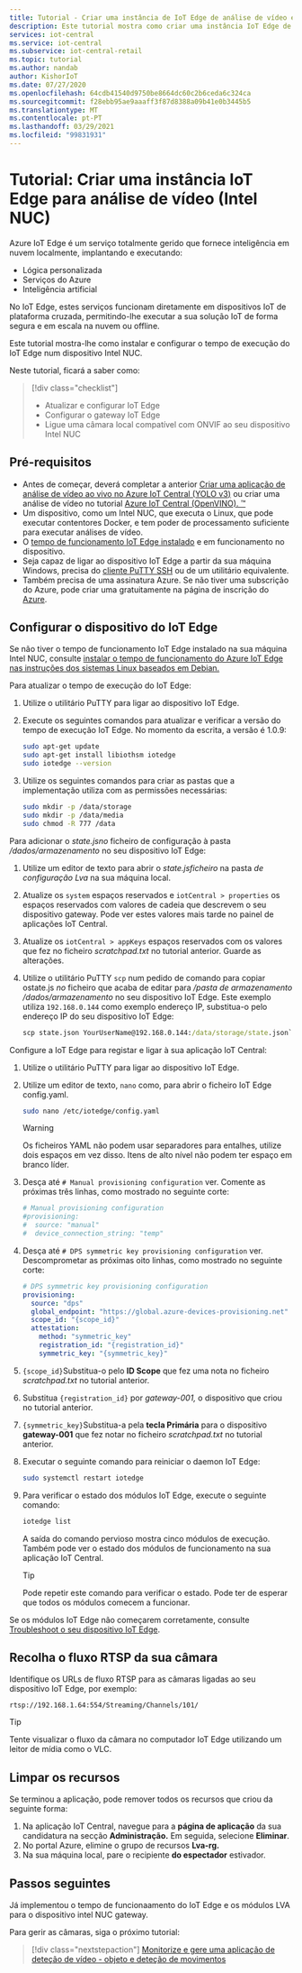 ```yaml
---
title: Tutorial - Criar uma instância de IoT Edge de análise de vídeo em Azure IoT Central (Intel NUC)
description: Este tutorial mostra como criar uma instância IoT Edge de análise de vídeo para usar com o modelo de aplicação de deteção de objetos e movimentos.
services: iot-central
ms.service: iot-central
ms.subservice: iot-central-retail
ms.topic: tutorial
ms.author: nandab
author: KishorIoT
ms.date: 07/27/2020
ms.openlocfilehash: 64cdb41540d9750be8664dc60c2b6ceda6c324ca
ms.sourcegitcommit: f28ebb95ae9aaaff3f87d8388a09b41e0b3445b5
ms.translationtype: MT
ms.contentlocale: pt-PT
ms.lasthandoff: 03/29/2021
ms.locfileid: "99831931"
---
```

# <a name="tutorial-create-an-iot-edge-instance-for-video-analytics-intel-nuc"></a>Tutorial: Criar uma instância IoT Edge para análise de vídeo (Intel NUC)

Azure IoT Edge é um serviço totalmente gerido que fornece inteligência em nuvem localmente, implantando e executando:

* Lógica personalizada
* Serviços do Azure
* Inteligência artificial

No IoT Edge, estes serviços funcionam diretamente em dispositivos IoT de plataforma cruzada, permitindo-lhe executar a sua solução IoT de forma segura e em escala na nuvem ou offline.

Este tutorial mostra-lhe como instalar e configurar o tempo de execução do IoT Edge num dispositivo Intel NUC.

Neste tutorial, ficará a saber como:
> [!div class="checklist"]
> * Atualizar e configurar IoT Edge
> * Configurar o gateway IoT Edge
> * Ligue uma câmara local compatível com ONVIF ao seu dispositivo Intel NUC

## <a name="prerequisites"></a>Pré-requisitos

* Antes de começar, deverá completar a anterior [Criar uma aplicação de análise de vídeo ao vivo no Azure IoT Central (YOLO v3)](./tutorial-video-analytics-create-app-yolo-v3.md) ou criar uma análise de vídeo no tutorial [Azure IoT Central (OpenVINO). &trade; ](tutorial-video-analytics-create-app-openvino.md)
* Um dispositivo, como um Intel NUC, que executa o Linux, que pode executar contentores Docker, e tem poder de processamento suficiente para executar análises de vídeo.
* O [tempo de funcionamento IoT Edge instalado](../../iot-edge/how-to-install-iot-edge.md) e em funcionamento no dispositivo.
* Seja capaz de ligar ao dispositivo IoT Edge a partir da sua máquina Windows, precisa do [cliente PuTTY SSH](https://www.chiark.greenend.org.uk/~sgtatham/putty/latest.html) ou de um utilitário equivalente.
* Também precisa de uma assinatura Azure. Se não tiver uma subscrição do Azure, pode criar uma gratuitamente na página de inscrição do [Azure](https://aka.ms/createazuresubscription).

## <a name="configure-the-iot-edge-device"></a>Configurar o dispositivo do IoT Edge

Se não tiver o tempo de funcionamento IoT Edge instalado na sua máquina Intel NUC, consulte [instalar o tempo de funcionamento do Azure IoT Edge nas instruções dos sistemas Linux baseados em Debian.](../../iot-edge/how-to-install-iot-edge.md)

Para atualizar o tempo de execução do IoT Edge:

1. Utilize o utilitário PuTTY para ligar ao dispositivo IoT Edge.

1. Execute os seguintes comandos para atualizar e verificar a versão do tempo de execução IoT Edge. No momento da escrita, a versão é 1.0.9:

    ```bash
    sudo apt-get update
    sudo apt-get install libiothsm iotedge
    sudo iotedge --version
    ```

1. Utilize os seguintes comandos para criar as pastas que a implementação utiliza com as permissões necessárias:

    ```bash
    sudo mkdir -p /data/storage
    sudo mkdir -p /data/media
    sudo chmod -R 777 /data
    ```

Para adicionar o *state.jsno* ficheiro de configuração à pasta */dados/armazenamento* no seu dispositivo IoT Edge:

1. Utilize um editor de texto para abrir o *state.jsficheiro* na pasta *de configuração Lva* na sua máquina local.

1. Atualize os `system` espaços reservados e `iotCentral > properties` os espaços reservados com valores de cadeia que descrevem o seu dispositivo gateway. Pode ver estes valores mais tarde no painel de aplicações IoT Central.

1. Atualize os `iotCentral > appKeys` espaços reservados com os valores que fez no ficheiro *scratchpad.txt* no tutorial anterior. Guarde as alterações.

1. Utilize o utilitário PuTTY `scp` num pedido de comando para copiar ostate.js *no* ficheiro que acaba de editar para */pasta de armazenamento /dados/armazenamento* no seu dispositivo IoT Edge. Este exemplo utiliza `192.168.0.144` como exemplo endereço IP, substitua-o pelo endereço IP do seu dispositivo IoT Edge:

    ```cmd
    scp state.json YourUserName@192.168.0.144:/data/storage/state.json`
    ```

Configure a IoT Edge para registar e ligar à sua aplicação IoT Central:

1. Utilize o utilitário PuTTY para ligar ao dispositivo IoT Edge.

1. Utilize um editor de texto, `nano` como, para abrir o ficheiro IoT Edge config.yaml.

    ```bash
    sudo nano /etc/iotedge/config.yaml
    ```

    > [!WARNING]
    > Os ficheiros YAML não podem usar separadores para entalhes, utilize dois espaços em vez disso. Itens de alto nível não podem ter espaço em branco líder.

1. Desça até `# Manual provisioning configuration` ver. Comente as próximas três linhas, como mostrado no seguinte corte:

    ```yaml
    # Manual provisioning configuration
    #provisioning:
    #  source: "manual"
    #  device_connection_string: "temp"
    ```

1. Desça até `# DPS symmetric key provisioning configuration` ver. Descomprometar as próximas oito linhas, como mostrado no seguinte corte:

    ```yaml
    # DPS symmetric key provisioning configuration
    provisioning:
      source: "dps"
      global_endpoint: "https://global.azure-devices-provisioning.net"
      scope_id: "{scope_id}"
      attestation:
        method: "symmetric_key"
        registration_id: "{registration_id}"
        symmetric_key: "{symmetric_key}"
    ```

1. `{scope_id}`Substitua-o pelo **ID Scope** que fez uma nota no ficheiro *scratchpad.txt* no tutorial anterior.

1. Substitua `{registration_id}` por *gateway-001,* o dispositivo que criou no tutorial anterior.

1. `{symmetric_key}`Substitua-a pela **tecla Primária** para o dispositivo **gateway-001** que fez notar no ficheiro *scratchpad.txt* no tutorial anterior.

1. Executar o seguinte comando para reiniciar o daemon IoT Edge:

    ```bash
    sudo systemctl restart iotedge
    ```

1. Para verificar o estado dos módulos IoT Edge, execute o seguinte comando:

    ```bash
    iotedge list
    ```

    A saída do comando pervioso mostra cinco módulos de execução. Também pode ver o estado dos módulos de funcionamento na sua aplicação IoT Central.

    > [!TIP]
    > Pode repetir este comando para verificar o estado. Pode ter de esperar que todos os módulos comecem a funcionar.

Se os módulos IoT Edge não começarem corretamente, consulte [Troubleshoot o seu dispositivo IoT Edge](../../iot-edge/troubleshoot.md).

## <a name="collect-the-rtsp-stream-from-your-camera"></a>Recolha o fluxo RTSP da sua câmara

Identifique os URLs de fluxo RTSP para as câmaras ligadas ao seu dispositivo IoT Edge, por exemplo:

`rtsp://192.168.1.64:554/Streaming/Channels/101/`

> [!TIP]
> Tente visualizar o fluxo da câmara no computador IoT Edge utilizando um leitor de mídia como o VLC.

## <a name="clean-up-resources"></a>Limpar os recursos

Se terminou a aplicação, pode remover todos os recursos que criou da seguinte forma:

1. Na aplicação IoT Central, navegue para a **página de aplicação** da sua candidatura na secção **Administração.** Em seguida, selecione **Eliminar**.
1. No portal Azure, elimine o grupo de recursos **Lva-rg.**
1. Na sua máquina local, pare o recipiente **do espectador** estivador.

## <a name="next-steps"></a>Passos seguintes

Já implementou o tempo de funcionaamento do IoT Edge e os módulos LVA para o dispositivo intel NUC gateway.

Para gerir as câmaras, siga o próximo tutorial:

> [!div class="nextstepaction"]
> [Monitorize e gere uma aplicação de deteção de vídeo - objeto e deteção de movimentos](./tutorial-video-analytics-manage.md)